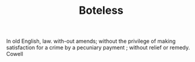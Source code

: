 ---
title: Boteless
letter: B
permalink: "/definitions/bld-boteless.html"
body: In old English, law. with-out amends; without the privilege of making satisfaction
  for a crime by a pecuniary payment ; without relief or remedy. Cowell
published_at: '2018-07-07'
source: Black's Law Dictionary 2nd Ed (1910)
layout: post
---